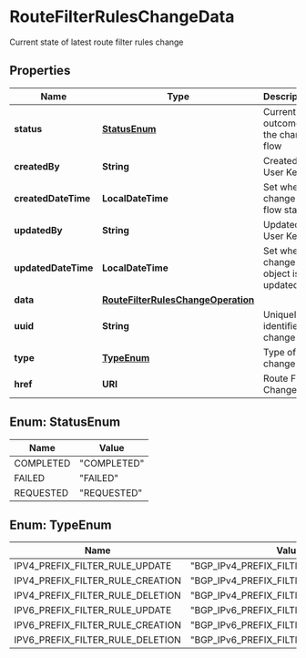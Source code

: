 

# RouteFilterRulesChangeData

Current state of latest route filter rules change

## Properties

| Name | Type | Description | Notes |
|------------ | ------------- | ------------- | -------------|
|**status** | [**StatusEnum**](#StatusEnum) | Current outcome of the change flow |  [optional] |
|**createdBy** | **String** | Created by User Key |  [optional] |
|**createdDateTime** | **LocalDateTime** | Set when change flow starts |  [optional] |
|**updatedBy** | **String** | Updated by User Key |  [optional] |
|**updatedDateTime** | **LocalDateTime** | Set when change object is updated |  [optional] |
|**data** | [**RouteFilterRulesChangeOperation**](RouteFilterRulesChangeOperation.md) |  |  [optional] |
|**uuid** | **String** | Uniquely identifies a change |  |
|**type** | [**TypeEnum**](#TypeEnum) | Type of change |  |
|**href** | **URI** | Route Filter Change URI |  [optional] |



## Enum: StatusEnum

| Name | Value |
|---- | -----|
| COMPLETED | &quot;COMPLETED&quot; |
| FAILED | &quot;FAILED&quot; |
| REQUESTED | &quot;REQUESTED&quot; |



## Enum: TypeEnum

| Name | Value |
|---- | -----|
| IPV4_PREFIX_FILTER_RULE_UPDATE | &quot;BGP_IPv4_PREFIX_FILTER_RULE_UPDATE&quot; |
| IPV4_PREFIX_FILTER_RULE_CREATION | &quot;BGP_IPv4_PREFIX_FILTER_RULE_CREATION&quot; |
| IPV4_PREFIX_FILTER_RULE_DELETION | &quot;BGP_IPv4_PREFIX_FILTER_RULE_DELETION&quot; |
| IPV6_PREFIX_FILTER_RULE_UPDATE | &quot;BGP_IPv6_PREFIX_FILTER_RULE_UPDATE&quot; |
| IPV6_PREFIX_FILTER_RULE_CREATION | &quot;BGP_IPv6_PREFIX_FILTER_RULE_CREATION&quot; |
| IPV6_PREFIX_FILTER_RULE_DELETION | &quot;BGP_IPv6_PREFIX_FILTER_RULE_DELETION&quot; |



